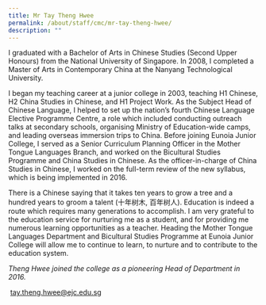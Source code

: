 ```yaml
---
title: Mr Tay Theng Hwee
permalink: /about/staff/cmc/mr-tay-theng-hwee/
description: ""
---
```


I graduated with a Bachelor of Arts in Chinese Studies (Second Upper Honours) from the National University of Singapore. In 2008, I completed a Master of Arts in Contemporary China at the Nanyang Technological University.

I began my teaching career at a junior college in 2003, teaching H1 Chinese, H2 China Studies in Chinese, and H1 Project Work. As the Subject Head of Chinese Language, I helped to set up the nation’s fourth Chinese Language Elective Programme Centre, a role which included conducting outreach talks at secondary schools, organising Ministry of Education-wide camps, and leading overseas immersion trips to China. Before joining Eunoia Junior College, I served as a Senior Curriculum Planning Officer in the Mother Tongue Languages Branch, and worked on the Bicultural Studies Programme and China Studies in Chinese. As the officer-in-charge of China Studies in Chinese, I worked on the full-term review of the new syllabus, which is being implemented in 2016.

There is a Chinese saying that it takes ten years to grow a tree and a hundred years to groom a talent (十年树木, 百年树人). Education is indeed a route which requires many generations to accomplish. I am very grateful to the education service for nurturing me as a student, and for providing me numerous learning opportunities as a teacher. Heading the Mother Tongue Languages Department and Bicultural Studies Programme at Eunoia Junior College will allow me to continue to learn, to nurture and to contribute to the education system.

_Theng Hwee joined the college as a pioneering Head of Department in 2016._

 [tay.theng.hwee@ejc.edu.sg](mailto:tay.theng.hwee@ejc.edu.sg)